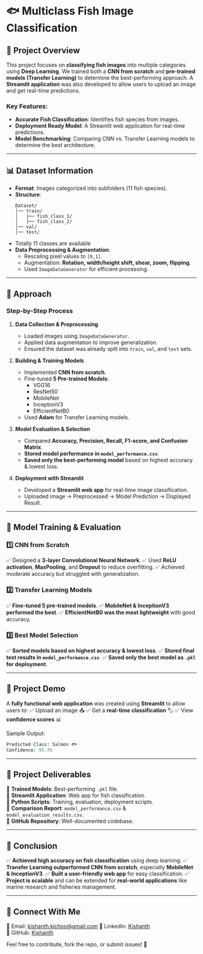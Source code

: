# 🐟 Multiclass Fish Image Classification

## 📌 Project Overview
This project focuses on **classifying fish images** into multiple categories using **Deep Learning**. We trained both a **CNN from scratch** and **pre-trained models (Transfer Learning)** to determine the best-performing approach. 
A **Streamlit application** was also developed to allow users to upload an image and get real-time predictions.

### **Key Features:**
- **Accurate Fish Classification**: Identifies fish species from images.
- **Deployment Ready Model**: A Streamlit web application for real-time predictions.
- **Model Benchmarking**: Comparing CNN vs. Transfer Learning models to determine the best architecture.

---

## 📊 Dataset Information
- **Format**: Images categorized into subfolders (11 fish species).
- **Structure**:
  ```
  Dataset/
  │── train/
  │   ├── fish_class_1/ 
  │   ├── fish_class_2/
  │── val/
  │── test/
  ```
- Totally 11 classes are available
- **Data Preprocessing & Augmentation**:
  - Rescaling pixel values to `[0,1]`.
  - Augmentation: **Rotation, width/height shift, shear, zoom, flipping**.
  - Used `ImageDataGenerator` for efficient processing.

---

## 🔬 Approach
### **Step-by-Step Process**
1. **Data Collection & Preprocessing**
   - Loaded images using `ImageDataGenerator`.
   - Applied data augmentation to improve generalization.
   - Ensured the dataset was already split into `train`, `val`, and `test` sets.

2. **Building & Training Models**
   - Implemented **CNN from scratch**.
   - Fine-tuned **5 Pre-trained Models**:
     - VGG16
     - ResNet50
     - MobileNet
     - InceptionV3
     - EfficientNetB0
   - Used **Adam** for Transfer Learning models.

3. **Model Evaluation & Selection**
   - Compared **Accuracy, Precision, Recall, F1-score, and Confusion Matrix**.
   - **Stored model performance in `model_performance.csv`**.
   - **Saved only the best-performing model** based on highest accuracy & lowest loss.

4. **Deployment with Streamlit**
   - Developed a **Streamlit web app** for real-time image classification.
   - Uploaded image -> Preprocessed -> Model Prediction -> Displayed Result.

---

## 🎯 Model Training & Evaluation
### **1️⃣ CNN from Scratch**
✅ Designed a **3-layer Convolutional Neural Network**.
✅ Used **ReLU activation**, **MaxPooling**, and **Dropout** to reduce overfitting.
✅ Achieved moderate accuracy but struggled with generalization.

### **2️⃣ Transfer Learning Models**
✅ **Fine-tuned 5 pre-trained models**.
✅ **MobileNet & InceptionV3 performed the best**.
✅ **EfficientNetB0 was the most lightweight** with good accuracy.

### **3️⃣ Best Model Selection**
✅ **Sorted models based on highest accuracy & lowest loss**.
✅ **Stored final test results in `model_performance.csv`**.
✅ **Saved only the best model as `.pkl` for deployment**.

---

## 🎥 Project Demo
A **fully functional web application** was created using **Streamlit** to allow users to:
✅ Upload an image 📤
✅ Get a **real-time classification** 🏷️
✅ View **confidence scores** 📊

Sample Output:
```python
Predicted Class: Salmon 🐟
Confidence: 95.3%
```

---

## 📌 Project Deliverables
📂 **Trained Models**: Best-performing `.pkl` file.  
📂 **Streamlit Application**: Web app for fish classification.  
📂 **Python Scripts**: Training, evaluation, deployment scripts.  
📂 **Comparison Report**: `model_performance.csv` & `model_evaluation_results.csv`.  
📂 **GitHub Repository**: Well-documented codebase.  

---

## 🏁 Conclusion
✅ **Achieved high accuracy on fish classification** using deep learning.
✅ **Transfer Learning outperformed CNN from scratch**, especially **MobileNet & InceptionV3**.
✅ **Built a user-friendly web app** for easy classification.
✅ **Project is scalable** and can be extended for **real-world applications** like marine research and fisheries management.

---

## 📢 Connect With Me
📧 Email: kishanth.kichoo@gmail.com 
🔗 LinkedIn: [Kishanth](https://www.linkedin.com/in/kishanth-arunachalam)  
📂 GitHub: [Kishanth](https://github.com/kishanth-a)  

Feel free to contribute, fork the repo, or submit issues! 🎯


